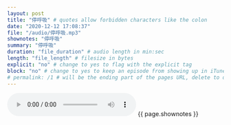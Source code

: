 ```yaml
---
layout: post
title: "停呼吸" # quotes allow forbidden characters like the colon
date: "2020-12-12 17:08:37"
file: "/audio/停呼吸.mp3"
shownotes: "停呼吸"
summary: "停呼吸"
duration: "file_duration" # audio length in min:sec
length: "file_length" # filesize in bytes
explicit: "no" # change to yes to flag with the explicit tag
block: "no" # change to yes to keep an episode from showing up in iTunes
# permalink: /1 # will be the ending part of the pages URL, delete to default to the title
---
```


<audio controls>
<source src="{{site.url}}{{site.baseurl}}{{ page.file }}" type="audio/x-mp3">
Your browser does not support the audio element.
</audio>
{{ page.shownotes }}

